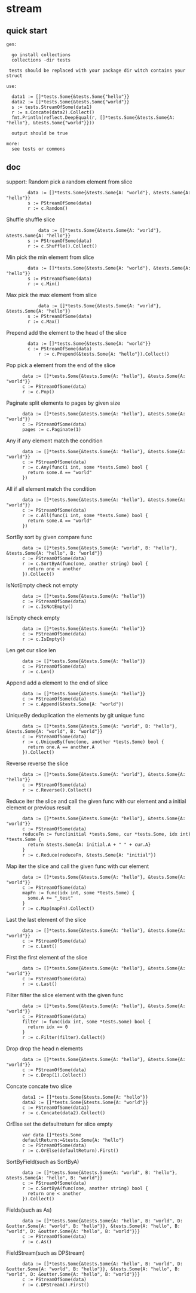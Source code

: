 # stream

##  quick start
```
gen:

  go install collections
  collections -dir tests
 
 tests should be replaced with your package dir witch contains your struct
 
use:

  data1 := []*tests.Some{&tests.Some{"hello"}}
  data2 := []*tests.Some{&tests.Some{"world"}}
  s := tests.StreamOfSome(data1)
  r := s.Concate(data2).Collect()
  fmt.Println(reflect.DeepEqual(r, []*tests.Some{&tests.Some{A: "hello"}, &tests.Some{"world"}}))

  output should be true
  
more:
  see tests or commons
```


## doc
support:
  Random pick a random element from slice 
```
    	data := []*tests.Some{&tests.Some{A: "world"}, &tests.Some{A: "hello"}}
	    s := PStreamOfSome(data)
	    r := c.Random()
```
  Shuffle shuffle slice
```
      	    data := []*tests.Some{&tests.Some{A: "world"}, &tests.Some{A: "hello"}}
	    s := PStreamOfSome(data)
	    r := c.Shuffle().Collect()
```
  Min pick the min element from slice
```
	    data := []*tests.Some{&tests.Some{A: "world"}, &tests.Some{A: "hello"}}
	    s := PStreamOfSome(data)
	    r := c.Min()

```
  Max pick the max element from slice
```
            data := []*tests.Some{&tests.Some{A: "world"}, &tests.Some{A: "hello"}}
	    s := PStreamOfSome(data)
	    r := c.Max()
```
  Prepend add the element to the head of the slice
```
	    data := []*tests.Some{&tests.Some{A: "world"}}
	    c := PStreamOfSome(data)
    	    r := c.Prepend(&tests.Some{A: "hello"}).Collect()
```
  Pop pick a element from the end of the slice 
```
      data := []*tests.Some{&tests.Some{A: "hello"}, &tests.Some{A: "world"}}
      c := PStreamOfSome(data)
      r := c.Pop()
```
  Paginate split elements to pages by given size
```
      data := []*tests.Some{&tests.Some{A: "hello"}, &tests.Some{A: "world"}}
      c := PStreamOfSome(data)
      pages := c.Paginate(1)
```
  Any if any element match the condition
```
      data := []*tests.Some{&tests.Some{A: "hello"}, &tests.Some{A: "world"}}
      c := PStreamOfSome(data)
      r := c.Any(func(i int, some *tests.Some) bool {
        return some.A == "world"
      })

```
  All if all element match the condition
```
      data := []*tests.Some{&tests.Some{A: "hello"}, &tests.Some{A: "world"}}
      c := PStreamOfSome(data)
      r := c.All(func(i int, some *tests.Some) bool {
        return some.A == "world"
      })
```
  SortBy sort by given compare func
```
      data := []*tests.Some{&tests.Some{A: "world", B: "hello"}, &tests.Some{A: "hello", B: "world"}}
      c := PStreamOfSome(data)
      r := c.SortByA(func(one, another string) bool {
        return one < another
      }).Collect()
```
  IsNotEmpty check  not empty
```
      data := []*tests.Some{&tests.Some{A: "hello"}}
      c := PStreamOfSome(data)
      r := c.IsNotEmpty() 
``` 
  IsEmpty check empty
```
      data := []*tests.Some{&tests.Some{A: "hello"}}
      c := PStreamOfSome(data)
      r := c.IsEmpty() 
``` 
  Len get cur slice len
```
      data := []*tests.Some{&tests.Some{A: "hello"}}
      c := PStreamOfSome(data)
      r := c.Len() 
```  
  Append add a element to the end of slice
```
      data := []*tests.Some{&tests.Some{A: "hello"}}
      c := PStreamOfSome(data)
      r := c.Append(&tests.Some{A: "world"}) 
```
  UniqueBy deduplication the elements by git unique func
```
      data := []*tests.Some{&tests.Some{A: "world", B: "hello"}, &tests.Some{A: "world", B: "world"}}
      c := PStreamOfSome(data)
      r := c.UniqueBy(func(one, another *tests.Some) bool {
        return one.A == another.A
      }).Collect()
```  
  Reverse reverse the slice 
```
      data := []*tests.Some{&tests.Some{A: "world"}, &tests.Some{A: "hello"}}
      c := PStreamOfSome(data)
      r := c.Reverse().Collect()
```  
  Reduce iter the slice and call the given func with cur element and a initial element or previous result
```
      data := []*tests.Some{&tests.Some{A: "hello"}, &tests.Some{A: "world"}}
      c := PStreamOfSome(data)
      reduceFn := func(initial *tests.Some, cur *tests.Some, idx int) *tests.Some {
        return &tests.Some{A: initial.A + " " + cur.A}
      }
      r := c.Reduce(reduceFn, &tests.Some{A: "initial"})
```  
  Map iter the slice and call the given func with cur element
```
      data := []*tests.Some{&tests.Some{A: "hello"}, &tests.Some{A: "world"}}
      c := PStreamOfSome(data)
      mapFn := func(idx int, some *tests.Some) {
        some.A += "_test"
      }
      r := c.Map(mapFn).Collect()
```  
  Last the last element of the slice 
```
      data := []*tests.Some{&tests.Some{A: "hello"}, &tests.Some{A: "world"}}
      c := PStreamOfSome(data)
      r := c.Last()
``` 
  First the first element of the slice 
```
      data := []*tests.Some{&tests.Some{A: "hello"}, &tests.Some{A: "world"}}
      c := PStreamOfSome(data)
      r := c.Last()
```  
  Filter filter the slice element with  the given func 
```
      data := []*tests.Some{&tests.Some{A: "hello"}, &tests.Some{A: "world"}}
      c := PStreamOfSome(data)
      filter := func(idx int, some *tests.Some) bool {
        return idx == 0
      }
      r := c.Filter(filter).Collect()
```
  Drop drop the head n elements
```
      data := []*tests.Some{&tests.Some{A: "hello"}, &tests.Some{A: "world"}}
      c := PStreamOfSome(data)
      r := c.Drop(1).Collect()
```
  Concate concate two slice
```
      data1 := []*tests.Some{&tests.Some{A: "hello"}}
      data2 := []*tests.Some{&tests.Some{A: "world"}}
      c := PStreamOfSome(data1)
      r := c.Concate(data2).Collect()
```  
  OrElse set the defaultreturn for slice empty
```
      var data []*tests.Some
      defaultReturn:=&tests.Some{A: "hello"}
      c := PStreamOfSome(data)
      r := c.OrElse(defaultReturn).First()
```
SortByField(such as SortByA)

```
      data := []*tests.Some{&tests.Some{A: "world", B: "hello"}, &tests.Some{A: "hello", B: "world"}}
      c := PStreamOfSome(data)
      r := c.SortByA(func(one, another string) bool {
        return one < another
      }).Collect()

```
Fields(such as As)
```
      data := []*tests.Some{&tests.Some{A: "hello", B: "world", D: &outter.Some{A: "world", B: "hello"}}, &tests.Some{A: "hello", B: "world", D: &outter.Some{A: "hello", B: "world"}}}
      c := PStreamOfSome(data)
      r := c.As()
```
FieldStream(such as DPStream)
```
      data := []*tests.Some{&tests.Some{A: "hello", B: "world", D: &outter.Some{A: "world", B: "hello"}}, &tests.Some{A: "hello", B: "world", D: &outter.Some{A: "hello", B: "world"}}}
      c := PStreamOfSome(data)
      r := c.DPStream().First()
```
